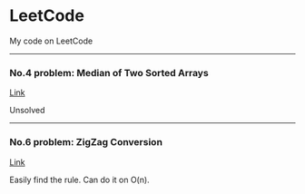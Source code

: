 # LeetCode
My code on LeetCode 

* * *

### No.4 problem: Median of Two Sorted Arrays
[Link](https://leetcode.com/problems/median-of-two-sorted-arrays/description/)

Unsolved

* * *

### No.6 problem: ZigZag Conversion
[Link](https://leetcode.com/problems/zigzag-conversion/description/)

Easily find the rule. Can do it on O(n).
